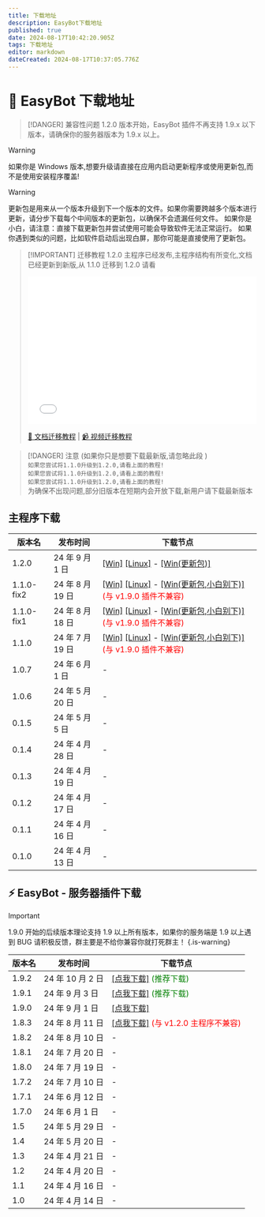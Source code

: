 ```yaml
---
title: 下载地址
description: EasyBot下载地址
published: true
date: 2024-08-17T10:42:20.905Z
tags: 下载地址
editor: markdown
dateCreated: 2024-08-17T10:37:05.776Z
---
```


# 🤖 EasyBot 下载地址

> [!DANGER] 兼容性问题
> 1.2.0 版本开始，EasyBot 插件不再支持 1.9.x 以下版本，请确保你的服务器版本为 1.9.x 以上。

> [!WARNING]
> 如果你是 Windows 版本,想要升级请直接在应用内启动更新程序或使用更新包,而不是使用安装程序覆盖!

> [!WARNING]
> 更新包是用来从一个版本升级到下一个版本的文件。如果你需要跨越多个版本进行更新，请分步下载每个中间版本的更新包，以确保不会遗漏任何文件。
> 如果你是小白，请注意：直接下载更新包并尝试使用可能会导致软件无法正常运行。
> 如果你遇到类似的问题，比如软件启动后出现白屏，那你可能是直接使用了更新包。

> [!IMPORTANT] 迁移教程
> 1.2.0 主程序已经发布,主程序结构有所变化,文档已经更新到新版,从 1.1.0 迁移到 1.2.0 请看
>
> <iframe src="//player.bilibili.com/player.html?bvid=BV1jkHJeaE9U&high_quality=1&danmaku=1" allowfullscreen="allowfullscreen" width="100%" height="300px" scrolling="no" frameborder="0" sandbox="allow-top-navigation allow-same-origin allow-forms allow-scripts"></iframe>
>
> [📕 文档迁移教程](/migrate/index) | [📹 视频迁移教程](https://www.bilibili.com/video/BV1jkHJeaE9U/)

> [!DANGER] 注意 (如果你只是想要下载最新版,请忽略此段 )  
> `如果您尝试将1.1.0升级到1.2.0,请看上面的教程!`  
> `如果您尝试将1.1.0升级到1.2.0,请看上面的教程!`  
> `如果您尝试将1.1.0升级到1.2.0,请看上面的教程!`  
> 为确保不出现问题,部分旧版本在短期内会开放下载,新用户请下载最新版本

## 主程序下载

| 版本名     | 发布时间         | 下载节点                                                                                                                                                                                                                                                                                                   |
| ---------- | ---------------- | ---------------------------------------------------------------------------------------------------------------------------------------------------------------------------------------------------------------------------------------------------------------------------------------------------------- |
| 1.2.0      | 24 年 9 月 1 日  | [\[Win\]](https://s.yingen.top/EasyBot/App/EasyBot-Installer-1.2.0.exe) [\[Linux\]](https://s.yingen.top/EasyBot/App/EasyBot_linux_1_2_0.tar.xz) - [\[Win(更新包)\]](https://s.yingen.top/更新包/EasyBot_1_2_0_update.zip)                                                                                 |
| 1.1.0-fix2 | 24 年 8 月 19 日 | [\[Win\]](https://s.yingen.top/EasyBot/App/EasyBot-Installer-1.1.0-fix2.exe) [\[Linux\]](https://s.yingen.top/EasyBot/App/EasyBot_linux_1_1_0_fix2.tar.xz) - [\[Win(更新包,小白别下)\]](https://s.yingen.top/更新包/EasyBot_1_1_0_fix2_update.zip) <label style="color:red">(与 v1.9.0 插件不兼容)</label> |
| 1.1.0-fix1 | 24 年 8 月 18 日 | [\[Win\]](https://s.yingen.top/EasyBot/App/EasyBot-Installer-1.1.0-fix1.exe) [\[Linux\]](https://s.yingen.top/EasyBot/App/EasyBot_linux_1_1_0_fix1.tar.xz) - [\[Win(更新包,小白别下)\]](https://s.yingen.top/更新包/EasyBot_1_1_0_fix1_update.zip) <label style="color:red">(与 v1.9.0 插件不兼容)</label> |
| 1.1.0      | 24 年 7 月 19 日 | [\[Win\]](https://s.yingen.top/EasyBot/App/EasyBot-Installer-1.1.0.exe) [\[Linux\]](https://s.yingen.top/EasyBot/App/EasyBot-Linux-1.1.0.tar.xz) - [\[Win(更新包,小白别下)\]](https://s.yingen.top/EasyBot/更新包/EasyBot_1_1_0_update.zip) <label style="color:red">(与 v1.9.0 插件不兼容)</label>        |
| 1.0.7      | 24 年 6 月 1 日  | -                                                                                                                                                                                                                                                                                                          |
| 1.0.6      | 24 年 5 月 20 日 | -                                                                                                                                                                                                                                                                                                          |
| 0.1.5      | 24 年 5 月 5 日  | -                                                                                                                                                                                                                                                                                                          |
| 0.1.4      | 24 年 4 月 28 日 | -                                                                                                                                                                                                                                                                                                          |
| 0.1.3      | 24 年 4 月 19 日 | -                                                                                                                                                                                                                                                                                                          |
| 0.1.2      | 24 年 4 月 17 日 | -                                                                                                                                                                                                                                                                                                          |
| 0.1.1      | 24 年 4 月 16 日 | -                                                                                                                                                                                                                                                                                                          |
| 0.1.0      | 24 年 4 月 13 日 | -                                                                                                                                                                                                                                                                                                          |

## ⚡ EasyBot - 服务器插件下载

> [!IMPORTANT]
> 1.9.0 开始的后续版本理论支持 1.9 以上所有版本，如果你的服务端是 1.9 以上遇到 BUG 请积极反馈，群主要是不给你兼容你就打死群主！
> {.is-warning}

| 版本名 | 发布时间         | 下载节点                                                                                                                        |
| ------ | ---------------- | ------------------------------------------------------------------------------------------------------------------------------- |
| 1.9.2  | 24 年 10 月 2 日  | [\[点我下载\]](https://s.yingen.top/EasyBot/Plugin/EasyBot-1.9.2.jar) <label style="color:green">(推荐下载)</label>             |
| 1.9.1  | 24 年 9 月 3 日  | [\[点我下载\]](https://s.yingen.top/EasyBot/Plugin/EasyBot-1.9.1.jar) <label style="color:green">(推荐下载)</label>             |
| 1.9.0  | 24 年 9 月 1 日  | [\[点我下载\]](https://s.yingen.top/EasyBot/Plugin/EasyBot-1.9.0.jar)                                                           |
| 1.8.3  | 24 年 8 月 11 日 | [\[点我下载\]](https://s.yingen.top/EasyBot/Plugin/EasyBot-1.8.3.jar) <label style="color:red">(与 v1.2.0 主程序不兼容)</label> |
| 1.8.2  | 24 年 8 月 10 日 | -                                                                                                                               |
| 1.8.1  | 24 年 7 月 20 日 | -                                                                                                                               |
| 1.8.0  | 24 年 7 月 19 日 | -                                                                                                                               |
| 1.7.2  | 24 年 7 月 10 日 | -                                                                                                                               |
| 1.7.1  | 24 年 6 月 12 日 | -                                                                                                                               |
| 1.7.0  | 24 年 6 月 1 日  | -                                                                                                                               |
| 1.5    | 24 年 5 月 29 日 | -                                                                                                                               |
| 1.4    | 24 年 5 月 20 日 | -                                                                                                                               |
| 1.3    | 24 年 4 月 21 日 | -                                                                                                                               |
| 1.2    | 24 年 4 月 20 日 | -                                                                                                                               |
| 1.1    | 24 年 4 月 16 日 | -                                                                                                                               |
| 1.0    | 24 年 4 月 14 日 | -                                                                                                                               |
